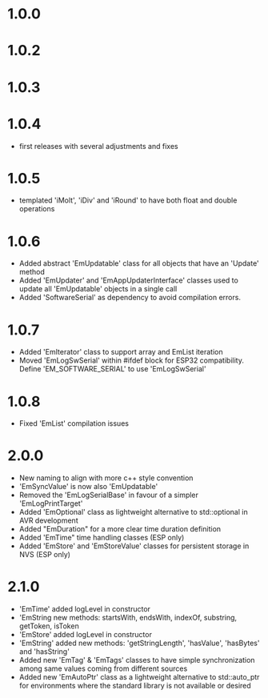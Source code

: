 # 1.0.0
# 1.0.2
# 1.0.3
# 1.0.4
- first releases with several adjustments and fixes

# 1.0.5
- templated 'iMolt', 'iDiv' and 'iRound' to have both float and double operations

# 1.0.6
- Added abstract 'EmUpdatable' class for all objects that have an 'Update' method
- Added 'EmUpdater' and 'EmAppUpdaterInterface' classes used to update all 'EmUpdatable' objects in a single call
- Added 'SoftwareSerial' as dependency to avoid compilation errors.

# 1.0.7
- Added 'EmIterator' class to support array and EmList iteration  
- Moved 'EmLogSwSerial' within #ifdef block for ESP32 compatibility. Define 'EM_SOFTWARE_SERIAL' to use 'EmLogSwSerial'

# 1.0.8
- Fixed 'EmList' compilation issues

# 2.0.0
- New naming to align with more c++ style convention
- 'EmSyncValue' is now also 'EmUpdatable'
- Removed the 'EmLogSerialBase' in favour of a simpler 'EmLogPrintTarget'
- Added 'EmOptional' class as lightweight alternative to std::optional in AVR development
- Added "EmDuration" for a more clear time duration definition 
- Added 'EmTime" time handling classes (ESP only)
- Added 'EmStore' and 'EmStoreValue' classes for persistent storage in NVS (ESP only)

# 2.1.0
- 'EmTime' added logLevel in constructor
- 'EmString new methods: startsWith, endsWith, indexOf, substring, getToken, isToken
- 'EmStore' added logLevel in constructor
- 'EmString' added new methods: 'getStringLength', 'hasValue', 'hasBytes' and 'hasString'
- Added new 'EmTag' & 'EmTags' classes to have simple synchronization among same values coming from different sources
- Added new 'EmAutoPtr' class as a lightweight alternative to std::auto_ptr for environments where the standard library is not available or desired